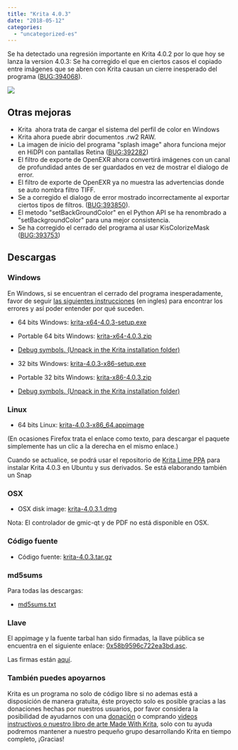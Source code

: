 ```yaml
---
title: "Krita 4.0.3"
date: "2018-05-12"
categories: 
  - "uncategorized-es"
---
```


Se ha detectado una regresión importante en Krita 4.0.2 por lo que hoy se lanza la version 4.0.3: Se ha corregido el que en ciertos casos el copiado entre imágenes que se abren con Krita causan un cierre inesperado del programa ([BUG:394068](https://bugs.kde.org/show_bug.cgi?id=394068)).

[![](/images/posts/2018/kiki_4.0_sm-1-1024x463.png)](/images/posts/2018/kiki_4.0_sm-1-1024x463.png)

## Otras mejoras

- Krita  ahora trata de cargar el sistema del perfil de color en Windows
- Krita ahora puede abrir documentos .rw2 RAW.
- La imagen de inicio del programa "splash image" ahora funciona mejor en HiDPI con pantallas Retina ([BUG:392282](https://bugs.kde.org/show_bug.cgi?id=392282))
- El filtro de exporte de OpenEXR ahora convertirá imágenes con un canal de profundidad antes de ser guardados en vez de mostrar el dialogo de error.
- El filtro de exporte de OpenEXR ya no muestra las advertencias donde se auto nombra filtro TIFF.
- Se a corregido el dialogo de error mostrado incorrectamente al exportar ciertos tipos de filtros. ([BUG:393850](https://bugs.kde.org/show_bug.cgi?id=393850)).
- El metodo "setBackGroundColor" en el Python API se ha renombrado a "setBackgroundColor" para una mejor consistencia.
- Se ha corregido el cerrado del programa al usar KisColorizeMask ([BUG:393753](https://bugs.kde.org/show_bug.cgi?id=393753))

## Descargas

### Windows

En Windows, si se encuentran el cerrado del programa inesperadamente, favor de seguir [las siguientes instrucciones](https://docs.krita.org/Dr._Mingw_debugger) (en ingles) para encontrar los errores y así poder entender por qué suceden.

- 64 bits Windows: [krita-x64-4.0.3-setup.exe](https://download.kde.org/stable/krita/4.0.3/krita-x64-4.0.3-setup.exe)
- Portable 64 bits Windows: [krita-x64-4.0.3.zip](https://download.kde.org/stable/krita/4.0.3/krita-x64-4.0.3.zip)
- [Debug symbols. (Unpack in the Krita installation folder)](https://download.kde.org/stable/krita/4.0.3/krita-x64-4.0.3-dbg.zip)

- 32 bits Windows: [krita-4.0.3-x86-setup.exe](https://download.kde.org/stable/krita/4.0.3/krita-x86-4.0.3-setup.exe)
- Portable 32 bits Windows: [krita-x86-4.0.3.zip](https://download.kde.org/stable/krita/4.0.3/krita-x86-4.0.3.zip)
- [Debug symbols. (Unpack in the Krita installation folder)](https://download.kde.org/stable/krita/4.0.3/krita-x86-4.0.3-dbg.zip)

### Linux

- 64 bits Linux: [krita-4.0.3-x86_64.appimage](https://download.kde.org/stable/krita/4.0.3/krita-4.0.3-x86_64.appimage)

(En ocasiones Firefox trata el enlace como texto, para descargar el paquete simplemente has un clic a la derecha en el mismo enlace.)

Cuando se actualice, se podrá usar el repositorio de [Krita Lime PPA](https://launchpad.net/~kritalime/+archive/ubuntu/ppa) para instalar Krita 4.0.3 en Ubuntu y sus derivados. Se está elaborando también un Snap

### OSX

- OSX disk image: [krita-4.0.3.1.dmg](https://download.kde.org/stable/krita/4.0.3/krita-4.0.3.1.dmg)

Nota: El controlador de gmic-qt y de PDF no está disponible en OSX.

### Código fuente

- Código fuente: [krita-4.0.3.tar.gz](https://download.kde.org/stable/krita/4.0.3/krita-4.0.3.tar.gz)

### md5sums

Para todas las descargas:

- [md5sums.txt](https://download.kde.org/unstable/krita/3.2.0-beta.1/md5sums.txt)

### Llave

El appimage y la fuente tarbal han sido firmadas, la llave pública se encuentra en el siguiente enlace: [0x58b9596c722ea3bd.asc](https://share.kde.org/index.php/s/fJ99V5mZvuyD0z8).

Las firmas están [aquí](http://download.kde.org/unstable/krita/3.1.3-beta.1).

### También puedes apoyarnos

Krita es un programa no solo de código libre si no ademas está a disposición de manera gratuita, éste proyecto solo es posible gracias a las donaciones hechas por nuestros usuarios, por favor considera la posibilidad de ayudarnos con una [donación](https://krita.org/en/support-us/donations/) o comprando [videos instructivos o nuestro libro de arte Made With Krita](https://krita.org/es/item/krita-3-2-0/%22https://krita.org/en/support-us/shop), solo con tu ayuda podremos mantener a nuestro pequeño grupo desarrollando Krita en tiempo completo, ¡Gracias!
